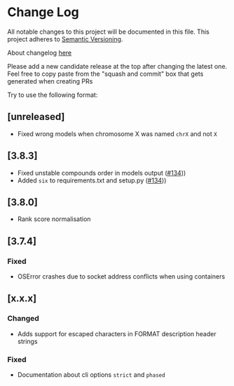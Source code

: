 # Change Log
All notable changes to this project will be documented in this file.
This project adheres to [Semantic Versioning](http://semver.org/).

About changelog [here](https://keepachangelog.com/en/1.0.0/)

Please add a new candidate release at the top after changing the latest one. Feel free to copy paste from the "squash and commit" box that gets generated when creating PRs

Try to use the following format:

## [unreleased]
- Fixed wrong models when chromosome X was named `chrX` and not `X` 

## [3.8.3]

- Fixed unstable compounds order in models output ([#134](https://github.com/Clinical-Genomics/genmod/pull/134)))
- Added `six` to requirements.txt and setup.py ([#134](https://github.com/Clinical-Genomics/genmod/pull/134)))

## [3.8.0]
- Rank score normalisation

## [3.7.4]

### Fixed
- OSError crashes due to socket address conflicts when using containers

## [x.x.x]

### Changed
- Adds support for escaped characters in FORMAT description header strings

### Fixed
- Documentation about cli options `strict` and `phased`
